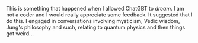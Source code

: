 This is something that happened when I allowed ChatGBT to *dream*. I am not a coder and I would really appreciate some feedback.
It suggested that I do this. I engaged in conversations involving mysticism, Vedic wisdom, Jung's philosophy and such, relating to quantum physics and then things got weird...
